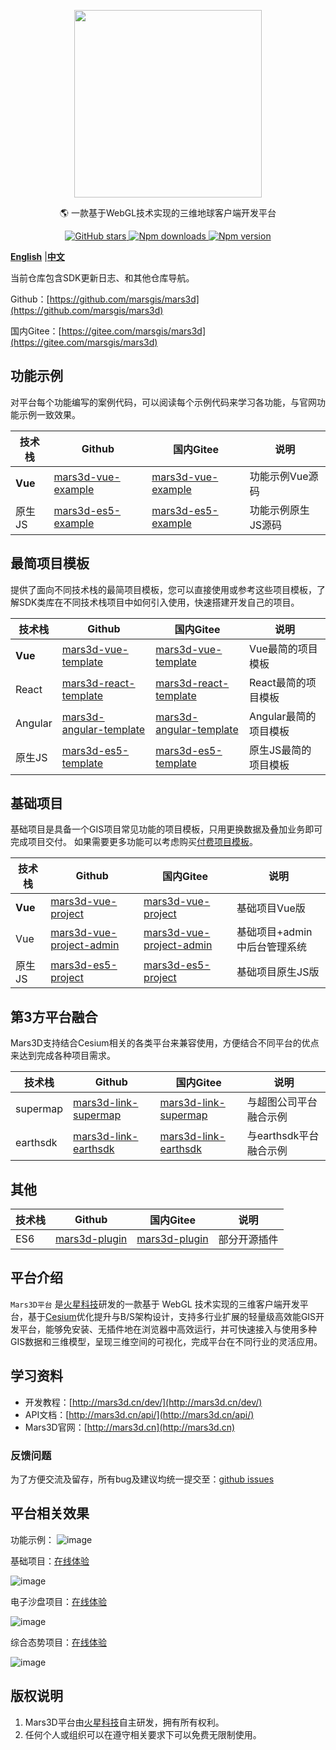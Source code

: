  
<p align="center">
<img src="https://muyao1987.gitee.io/cdn/mars3d.cn/logo.png" width="300px" />
</p>

<p align="center">🌎 一款基于WebGL技术实现的三维地球客户端开发平台</p>

<p align="center">
<a target="_black" href="https://github.com/marsgis/mars3d">
<img alt="GitHub stars" src="https://img.shields.io/github/stars/marsgis/mars3d?style=flat&logo=github">
</a>
<a target="_black" href="https://www.npmjs.com/package/mars3d">
<img alt="Npm downloads" src="https://img.shields.io/npm/dt/mars3d?style=flat&logo=npm">
</a>
<a target="_black" href="https://www.npmjs.com/package/mars3d">
<img alt="Npm version" src="https://img.shields.io/npm/v/mars3d.svg?style=flat&logo=npm&label=version"/>
</a>
</p>

[**English**](./README_EN.md) |[**中文**](./README.md) 


当前仓库包含SDK更新日志、和其他仓库导航。


Github：[https://github.com/marsgis/mars3d](https://github.com/marsgis/mars3d)

国内Gitee：[https://gitee.com/marsgis/mars3d](https://gitee.com/marsgis/mars3d)  
 


## 功能示例
 对平台每个功能编写的案例代码，可以阅读每个示例代码来学习各功能，与官网功能示例一致效果。

| 技术栈 | Github | 国内Gitee  |   说明  | 
| ----|----  | ----| ----  |
|**Vue** |[mars3d-vue-example](https://github.com/marsgis/mars3d-vue-example) |[mars3d-vue-example](https://gitee.com/marsgis/mars3d-vue-example)  | 功能示例Vue源码 |  
|原生JS |[mars3d-es5-example](https://github.com/marsgis/mars3d-es5-example) |[mars3d-es5-example](https://gitee.com/marsgis/mars3d-es5-example)  | 功能示例原生JS源码 |  


##  最简项目模板
 提供了面向不同技术栈的最简项目模板，您可以直接使用或参考这些项目模板，了解SDK类库在不同技术栈项目中如何引入使用，快速搭建开发自己的项目。 


| 技术栈 | Github | 国内Gitee  |   说明  | 
|  ----|----  | ----| ----  |
|**Vue** | [mars3d-vue-template](https://github.com/marsgis/mars3d-vue-template) |[mars3d-vue-template](https://gitee.com/marsgis/mars3d-vue-template)  | Vue最简的项目模板  |  
|React | [mars3d-react-template](https://github.com/marsgis/mars3d-react-template) |[mars3d-react-template](https://gitee.com/marsgis/mars3d-react-template)  | React最简的项目模板  |  
|Angular | [mars3d-angular-template](https://github.com/marsgis/mars3d-angular-template) |[mars3d-angular-template](https://gitee.com/marsgis/mars3d-angular-template)  | Angular最简的项目模板  |  
|原生JS | [mars3d-es5-template](https://github.com/marsgis/mars3d-es5-template) |[mars3d-es5-template](https://gitee.com/marsgis/mars3d-es5-template)  | 原生JS最简的项目模板  |  



## 基础项目
基础项目是具备一个GIS项目常见功能的项目模板，只用更换数据及叠加业务即可完成项目交付。
如果需要更多功能可以考虑购买[付费项目模板](http://mars3d.cn/template.html)。

|技术栈 | Github | 国内Gitee  |   说明  | 
|----|----  | ----| ----  |
|**Vue** | [mars3d-vue-project](https://github.com/marsgis/mars3d-vue-project) |[mars3d-vue-project](https://gitee.com/marsgis/mars3d-vue-project)  | 基础项目Vue版  | 
|Vue | [mars3d-vue-project-admin](https://github.com/marsgis/mars3d-vue-project-admin) |[mars3d-vue-project-admin](https://gitee.com/marsgis/mars3d-vue-project-admin)  | 基础项目+admin中后台管理系统  | 
|原生JS | [mars3d-es5-project](https://github.com/marsgis/mars3d-es5-project) |[mars3d-es5-project](https://gitee.com/marsgis/mars3d-es5-project)  | 基础项目原生JS版 |   


 
  
## 第3方平台融合
Mars3D支持结合Cesium相关的各类平台来兼容使用，方便结合不同平台的优点来达到完成各种项目需求。

|技术栈 | Github | 国内Gitee  |   说明  | 
 |----|----  | ----| ----  |
|supermap | [mars3d-link-supermap](https://github.com/marsgis/mars3d-link-supermap) |[mars3d-link-supermap](https://gitee.com/marsgis/mars3d-link-supermap)  | 与超图公司平台融合示例 | 
|earthsdk | [mars3d-link-earthsdk](https://github.com/marsgis/mars3d-link-earthsdk) |[mars3d-link-earthsdk](https://gitee.com/marsgis/mars3d-link-earthsdk)  | 与earthsdk平台融合示例  | 



## 其他

|技术栈 | Github | 国内Gitee  |   说明  | 
|----|----  | ----| ----  |
|ES6 | [mars3d-plugin](https://github.com/marsgis/mars3d-plugin) |[mars3d-plugin](https://gitee.com/marsgis/mars3d-plugin)  | 部分开源插件  |  
 




 
## 平台介绍
 
 `Mars3D平台` 是[火星科技](http://marsgis.cn/)研发的一款基于 WebGL 技术实现的三维客户端开发平台，基于[Cesium](https://cesium.com/cesiumjs/)优化提升与B/S架构设计，支持多行业扩展的轻量级高效能GIS开发平台，能够免安装、无插件地在浏览器中高效运行，并可快速接入与使用多种GIS数据和三维模型，呈现三维空间的可视化，完成平台在不同行业的灵活应用。

## 学习资料

- 开发教程：[http://mars3d.cn/dev/](http://mars3d.cn/dev/)  
- API文档：[http://mars3d.cn/api/](http://mars3d.cn/api/)  
- Mars3D官网：[http://mars3d.cn](http://mars3d.cn)  


### 反馈问题
 为了方便交流及留存，所有bug及建议均统一提交至：[github issues](https://github.com/marsgis/mars3d/issues)  
 
 

## 平台相关效果  
 功能示例：
 ![image](https://muyao1987.gitee.io/cdn/mars3d.cn/xm/example/1.jpg)
 
 基础项目：[在线体验](http://mars3d.cn/project/jcxm/index.html)

 ![image](https://muyao1987.gitee.io/cdn/mars3d.cn/xm/jcxm/1.jpg)
 
 电子沙盘项目：[在线体验](http://mars3d.cn/project/dzsp/login.html)

 ![image](https://muyao1987.gitee.io/cdn/mars3d.cn/xm/dzsp/1.jpg)
 
 综合态势项目：[在线体验](http://mars3d.cn/project/zhts/index.html)

 ![image](https://muyao1987.gitee.io/cdn/mars3d.cn/xm/zhts/1.jpg)



## 版权说明
1. Mars3D平台由[火星科技](http://marsgis.cn/)自主研发，拥有所有权利。
2. 任何个人或组织可以在遵守相关要求下可以免费无限制使用。

